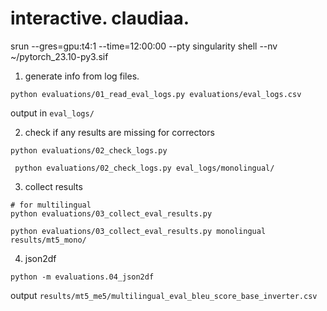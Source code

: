 # interactive. claudiaa.

srun --gres=gpu:t4:1 --time=12:00:00 --pty singularity shell --nv ~/pytorch_23.10-py3.sif 

1. generate info from log files.
```
python evaluations/01_read_eval_logs.py evaluations/eval_logs.csv
```
output in `eval_logs/`

2. check if any results are missing for correctors

```
python evaluations/02_check_logs.py

 python evaluations/02_check_logs.py eval_logs/monolingual/
```

3. collect results
```
# for multilingual
python evaluations/03_collect_eval_results.py

python evaluations/03_collect_eval_results.py monolingual results/mt5_mono/
```


4. json2df

```
python -m evaluations.04_json2df
```
output `results/mt5_me5/multilingual_eval_bleu_score_base_inverter.csv`